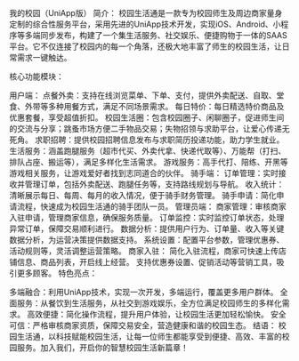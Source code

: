 我的校园（UniApp版）
简介：
校园生活通是一款专为校园师生及周边商家量身定制的综合性服务平台，采用先进的UniApp技术开发，实现iOS、Android、小程序等多端同步发布，构建了一个集生活服务、社交娱乐、便捷购物于一体的SAAS平台。它不仅连接了校园内的每一个角落，还极大地丰富了师生的校园生活，让日常需求一键触达。

核心功能模块：

用户端：
点餐外卖：支持在线浏览菜单、下单、支付，提供外卖配送、自取、堂食、外带等多种用餐方式，满足不同场景需求。
每日特价：每日精选特价商品及优惠套餐，享受超值折扣。
校园生活圈：包含校园圈子、闲聊圈子，促进师生间的交流与分享；跳蚤市场方便二手物品交易；失物招领与求助平台，让爱心传递无死角。
求职招聘：提供校园招聘信息发布与求职简历投递功能，助力学生就业。
生活服务：涵盖跑腿服务（超市代买、外卖代拿、快递代取等）、万能帮（打扫、排队占座、搬运等），满足多样化生活需求。
游戏服务：高手代打、陪练、开黑等游戏相关服务，让游戏爱好者找到志同道合的伙伴。
骑手端：
订单管理：实时接收并管理订单，包括外卖配送、跑腿任务等，支持路线规划与导航。
收入统计：清晰展示每日、每周、每月的收入情况，便于骑手财务管理。
骑手申请：简化申请流程，快速成为校园生活通的骑手团队一员。
管理员端：
商家管理：审核商家入驻申请，管理商家信息，确保服务质量。
订单监控：实时监控订单状态，处理异常订单，保障交易顺利进行。
数据分析：提供用户行为、订单量、收入等关键数据分析，为运营决策提供数据支持。
系统设置：配置平台参数，管理优惠券、活动规则等，灵活调整运营策略。
商家入驻：
简化入驻流程，商家可快速上传店铺信息、商品列表，开启线上经营。
支持优惠券设置、促销活动等营销工具，吸引更多顾客。
特色亮点：

多端融合：利用UniApp技术，实现一次开发，多端运行，覆盖更多用户群体。
全面服务：从餐饮到生活服务，从社交到游戏娱乐，全方位满足校园师生的多样化需求。
高效便捷：简化操作流程，提升用户体验，让校园生活更加轻松愉快。
安全可信：严格审核商家资质，保障交易安全，营造健康和谐的校园生态。
结语：
校园生活通，以科技赋能校园生活，让每一位师生都能享受到便捷、高效、丰富的校园服务。加入我们，开启你的智慧校园生活新篇章！
